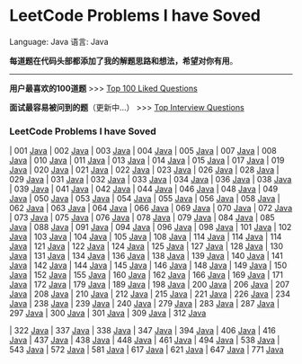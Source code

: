 LeetCode Problems I have Soved
===

Language: Java
语言: Java

**每道题在代码头部都添加了我的解题思路和想法，希望对你有用**。

---

**用户最喜欢的100道题** >>> [Top 100 Liked Questions](./Top100.md)

**面试最容易被问到的题**（更新中...） >>> [Top Interview Questions](./TopInterview.md)

### LeetCode Problems I have Soved

| 001 [Java](./code/lc1.java)
| 002 [Java](./code/lc2.java)
| 003 [Java](./code/lc3.java)
| 004 [Java](./code/lc4.java)
| 005 [Java](./code/lc5.java)
| 007 [Java](./code/lc7.java)
| 008 [Java](./code/lc8.java)
| 010 [Java](./code/lc10.java)
| 011 [Java](./code/lc11.java)
| 013 [Java](./code/lc13java)
| 014 [Java](./code/lc14java)
| 015 [Java](./code/lc15java)
| 017 [Java](./code/lc17.java)
| 019 [Java](./code/lc19.java)
| 020 [Java](./code/lc20.java)
| 021 [Java](./code/lc21.java)
| 022 [Java](./code/lc22.java)
| 023 [Java](./code/lc23.java)
| 026 [Java](./code/lc26.java)
| 028 [Java](./code/lc28.java)
| 029 [Java](./code/lc29.java)
| 031 [Java](./code/lc31.java)
| 032 [Java](./code/lc32.java)
| 033 [Java](./code/lc33.java)
| 034 [Java](./code/lc34.java)
| 036 [Java](./code/lc36.java)
| 038 [Java](./code/lc38.java)
| 039 [Java](./code/lc39.java)
| 041 [Java](./code/lc41.java)
| 042 [Java](./code/lc42.java)
| 044 [Java](./code/lc44.java)
| 046 [Java](./code/lc46.java)
| 048 [Java](./code/lc48.java)
| 049 [Java](./code/lc49.java)
| 050 [Java](./code/lc50.java)
| 053 [Java](./code/lc53.java)
| 054 [Java](./code/lc54.java)
| 055 [Java](./code/lc55.java)
| 056 [Java](./code/lc56.java)
| 058 [Java](./code/lc58.java)
| 062 [Java](./code/lc62.java)
| 063 [Java](./code/lc63.java)
| 064 [Java](./code/lc64.java)
| 066 [Java](./code/lc66.java)
| 069 [Java](./code/lc69.java)
| 070 [Java](./code/lc70.java)
| 072 [Java](./code/lc72.java)
| 073 [Java](./code/lc73.java)
| 075 [Java](./code/lc75.java)
| 076 [Java](./code/lc76.java)
| 078 [Java](./code/lc78.java)
| 079 [Java](./code/lc79.java)
| 084 [Java](./code/lc84.java)
| 085 [Java](./code/lc85.java)
| 088 [Java](./code/lc88.java)
| 091 [Java](./code/lc91.java)
| 094 [Java](./code/lc94.java)
| 096 [Java](./code/lc96.java)
| 098 [Java](./code/lc98.java)
| 101 [Java](./code/lc101.java)
| 102 [Java](./code/lc102.java)
| 103 [Java](./code/lc103.java)
| 104 [Java](./code/lc104.java)
| 105 [Java](./code/lc105.java)
| 108 [Java](./code/lc108.java)
| 114 [Java](./code/lc114.java)
| 114 [Java](./code/lc116.java)
| 114 [Java](./code/lc118.java)
| 121 [Java](./code/lc121.java)
| 122 [Java](./code/lc122.java)
| 124 [Java](./code/lc124.java)
| 125 [Java](./code/lc125.java)
| 127 [Java](./code/lc127.java)
| 128 [Java](./code/lc128.java)
| 130 [Java](./code/lc130.java)
| 131 [Java](./code/lc131.java)
| 134 [Java](./code/lc134.java)
| 136 [Java](./code/lc136.java)
| 138 [Java](./code/lc138.java)
| 139 [Java](./code/lc139.java)
| 140 [Java](./code/lc140.java)
| 141 [Java](./code/lc141.java)
| 142 [Java](./code/lc142.java)
| 144 [Java](./code/lc144.java)
| 145 [Java](./code/lc145.java)
| 146 [Java](./code/lc146.java)
| 148 [Java](./code/lc148.java)
| 149 [Java](./code/lc149.java)
| 150 [Java](./code/lc150.java)
| 152 [Java](./code/lc152.java)
| 155 [Java](./code/lc155.java)
| 160 [Java](./code/lc160.java)
| 162 [Java](./code/lc162.java)
| 166 [Java](./code/lc166.java)
| 169 [Java](./code/lc169.java)
| 171 [Java](./code/lc171.java)
| 172 [Java](./code/lc172.java)
| 179 [Java](./code/lc179.java)
| 189 [Java](./code/lc189.java)
| 198 [Java](./code/lc198.java)
| 200 [Java](./code/lc200.java)
| 206 [Java](./code/lc206.java)
| 207 [Java](./code/lc207.java)
| 208 [Java](./code/lc208.java)
| 210 [Java](./code/lc210.java)
| 212 [Java](./code/lc212.java)
| 215 [Java](./code/lc215.java)
| 221 [Java](./code/lc221.java)
| 226 [Java](./code/lc226.java)
| 234 [Java](./code/lc234.java)
| 238 [Java](./code/lc238.java)
| 239 [Java](./code/lc239.java)
| 240 [Java](./code/lc240.java)
| 279 [Java](./code/lc279.java)
| 283 [Java](./code/lc283.java)
| 287 [Java](./code/lc287.java)
| 297 [Java](./code/lc297.java)
| 300 [Java](./code/lc300.java)
| 301 [Java](./code/lc301.java)
| 309 [Java](./code/lc309.java)
| 312 [Java](./code/lc312.java)

| 322 [Java](./code/lc322.java)
| 337 [Java](./code/lc337.java)
| 338 [Java](./code/lc338.java)
| 347 [Java](./code/lc347.java)
| 394 [Java](./code/lc394.java)
| 406 [Java](./code/lc406.java)
| 416 [Java](./code/lc416.java)
| 437 [Java](./code/lc437.java)
| 438 [Java](./code/lc438.java)
| 448 [Java](./code/lc448.java)
| 461 [Java](./code/lc461.java)
| 494 [Java](./code/lc494.java)
| 538 [Java](./code/lc538.java)
| 543 [Java](./code/lc543.java)
| 572 [Java](./code/lc572.java)
| 581 [Java](./code/lc581.java)
| 617 [Java](./code/lc617.java)
| 621 [Java](./code/lc621.java)
| 647 [Java](./code/lc647.java)
| 771 [Java](./code/lc771.java)
